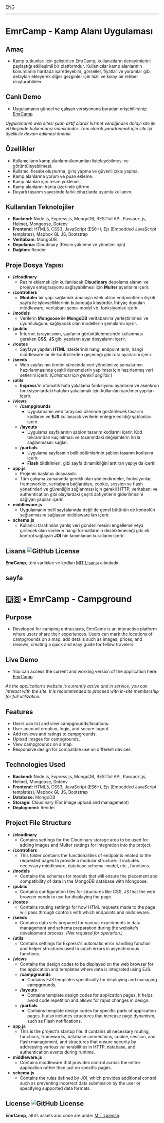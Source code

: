 [ENG](#--emrcamp---campground)

---
# EmrCamp - Kamp Alanı Uygulaması

## Amaç
+ Kamp tutkunları için geliştirilen EmrCamp, kullanıcıların deneyimlerini paylaştığı etkileşimli bir platformdur. Kullanıcılar kamp alanlarının konumlarını haritada işaretleyebilir, görseller, fiyatlar ve yorumlar gibi detayları ekleyerek diğer gezginler için hızlı ve kolay bir rehber oluşturabilirler.

## Canlı Demo
+ Uygulamanın güncel ve çalışan versiyonuna buradan erişebilirsiniz: [EmrCamp](https://emrcamp.onrender.com)

*Uygulamanın web sitesi şuan aktif olarak hizmet verdiğinden dolayı site ile etkileşimde bulunmanız mümkündür. Tam olarak yararlanmak için site içi üyelik ile devam edilmesi önerilir.*

## Özellikler
+ Kullanıcıların kamp alanlarını/konumları listeleyebilmesi ve görüntüleyebilmesi.
+ Kullanıcı hesabı oluşturma, giriş yapma ve güvenli çıkış yapma.
+ Kamp alanlarına yorum ve puan ekleme. 
+ Kamp alanları için resim yükleme.
+ Kamp alanlarını harita üzerinde görme.
+ Duyarlı tasarım sayesinde farklı cihazlarda uyumlu kullanım. 


## Kullanılan Teknolojiler
+ **Backend:** Node.js, Express.js, MongoDB, RESTful API, Passport.js, Helmet, Mongoose, Dotenv
+ **Frontend:** HTML5, CSS3, JavaScript (ES6+), Ejs (Embedded JavaScript templates), Mapbox GL JS, Bootstrap
+ **Veritabanı:** MongoDB
+ **Depolama:** Cloudinary (Resim yükleme ve yönetimi için) 
+ **Dağıtım:** Render

## Proje Dosya Yapısı
+ **/cloudinary**
    - Resim eklemek için kullanılacak **Cloudinary** depolama alanını ve projeye entegrasyonu sağlayabilmesi için **Multer** ayarlarını içerir.
+ **/controllers**
    - **Modüler** bir yapı sağlamak amacıyla istek atılan endpointlerin ilişkili sayfa ile işlevselliklerinin bulunduğu klasördür. İhtiyaç duyulan middleware, veritabanı şema-model vb. fonksiyonları içerir.
+ **/models**
    - Verilerin **Mongoose** ile  **MongoDB** veritabanına yerleştirilmesi ve uyumluluğunu sağlıyacak olan modellerin şemalarını içerir.
+ **/public**
    - İnternet tarayıcısının, sayfanın görüntülenmesinde kullanması gereken **CSS**, **JS** gibi yapıların ayar dosyalarını içerir.
+ **/routes**
    - Sayfaya yapılan **HTML** isteklerinin hangi endpoint lerin, hangi middleware lar ile kontrollerden geçeceği gibi rota ayarlarını içerir.
+ **/seeds**
    - Web sayfasının üretim sürecinde veri yönetimi ve şemalarının hazırlanmasında çeşitli denemelerin yapılması için hazırlanmış veri setlerini içerir. *(Çalışması için gerekli değildir.)*
+ **/utils**
    - **Express**'in otomatik hata yakalama fonksiyonu ayarlarını ve asenkron fonksiyonlardaki hataları yakalamak için kullanılan yardımcı yapıları içerir.
+ **/views**
    - **/campgrounds**
        * Uygulamanın web tarayıcısı üzerinde gösterilecek tasarım kodlarını ve **EJS** kullanarak verilerin entegre edildiği şablonları içerir.
    - **/layouts**
        * Uygulama sayfalarının şablon tasarım kodlarını içerir. Kod tekrarından kaçınılması ve tasarımdaki değişimlerin hızla sağlanmasını sağlar.
    - **/partials**
        * Uygulama sayfasının belli bölümlerinin şablon tasarım kodlarını içerir.
        * **Flash** bildirimleri, gibi sayfa dinamikliğini arttıran yapıyı da içerir.
+ **app.js**
    - Projenin başlatıcı dosyasıdır. 
    - Tüm çalışma zamanında gerekli olan yönlendirmeler, fonksiyonlar, frameworkler, veritabanı bağlantıları, cookie, session ve flash yönetimleri ve güvenliğin sağlanması için gerekli HTTP, veritabanı ve authentication gibi olaylardaki çeşitli zafiyetlerin giderilmesini sağlyan yapıları içerir.
+ **middleware.js**
    - Uygulamanın belli sayfalarında değil de genel bütünün de kontrolün sağlanmasını sağlayan middleware ları içerir.
+ **schema.js**
    - Kullanıcı tarafından yanlış veri gönderilmesini engelleme veya girilecek olan verilerin hangi formatlarının destekleneceği gibi ek kontrol sağlayan **JOI** nin tanımlanan kurallarını içerir.

## Lisans ![GitHub License](https://img.shields.io/github/license/emirhancrci/EmrCamp)
**EmrCamp**, tüm varlıkları ve kodları [MIT Lisansı](https://github.com/emirhancrci/EmrCamp/blob/main/LICENSE) altındadır. 


## sayfa


# 🇺🇸 • EmrCamp - Campground

## Purpose
+ Developed for camping enthusiasts, EmrCamp is an interactive platform where users share their experiences. Users can mark the locations of campgrounds on a map, add details such as images, prices, and reviews, creating a quick and easy guide for fellow travelers.

## Live Demo
+ You can access the current and working version of the application here: [EmrCamp](https://emrcamp.onrender.com)

*As the application's website is currently active and in service, you can interact with the site. It is recommended to proceed with in-site membership for full utilization.*

## Features
+ Users can list and view campgrounds/locations.
+ User account creation, login, and secure logout.
+ Add reviews and ratings to campgrounds.
+ Upload images for campgrounds.
+ View campgrounds on a map.
+ Responsive design for compatible use on different devices.

## Technologies Used
+ **Backend:** Node.js, Express.js, MongoDB, RESTful API, Passport.js, Helmet, Mongoose, Dotenv
+ **Frontend:** HTML5, CSS3, JavaScript (ES6+), Ejs (Embedded JavaScript templates), Mapbox GL JS, Bootstrap
+ **Database:** MongoDB
+ **Storage:** Cloudinary (For image upload and management)
+ **Deployment:** Render

## Project File Structure
+ **/cloudinary**
    - Contains settings for the Cloudinary storage area to be used for adding images and Multer settings for integration into the project.
+ **/controllers**
    - This folder contains the functionalities of endpoints related to the requested pages to provide a modular structure. It includes necessary middleware, database schema-model, etc., functions.
+ **/models**
    - Contains the schemas for models that will ensure the placement and compatibility of data in the MongoDB database with Mongoose.
+ **/public**
    - Contains configuration files for structures like CSS, JS that the web browser needs to use for displaying the page.
+ **/routes**
    - Contains routing settings for how HTML requests made to the page will pass through controls with which endpoints and middleware.
+ **/seeds**
    - Contains data sets prepared for various experiments in data management and schema preparation during the website's development process. *(Not required for operation.)*
+ **/utils**
    - Contains settings for Express's automatic error handling function and helper structures used to catch errors in asynchronous functions.
+ **/views**
    - Contains the design codes to be displayed on the web browser for the application and templates where data is integrated using EJS.
    - **/campgrounds**
        * Contains EJS templates specifically for displaying and managing campgrounds.
    - **/layouts**
        * Contains template design codes for application pages. It helps avoid code repetition and allows for rapid changes in design.
    - **/partials**
        * Contains template design codes for specific parts of application pages. It also includes structures that increase page dynamism, such as Flash notifications.
+ **app.js**
    - This is the project's startup file. It contains all necessary routing, functions, frameworks, database connections, cookie, session, and flash management, and structures that ensure security by addressing various vulnerabilities in HTTP, database, and authentication events during runtime.
+ **middleware.js**
    - Contains middleware that provides control across the entire application rather than just on specific pages.
+ **schema.js**
    - Contains the rules defined by JOI, which provides additional control such as preventing incorrect data submission by the user or specifying supported data formats.

## License ![GitHub License](https://img.shields.io/github/license/emirhancrci/EmrCamp)
**EmrCamp**, all its assets and code are under [MIT License](https://github.com/emirhancrci/EmrCamp/blob/main/LICENSE).


